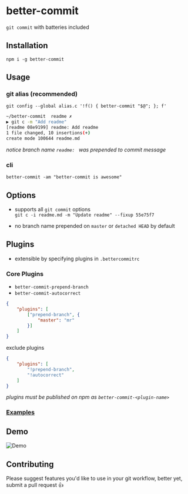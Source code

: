 # better-commit
`git commit` with batteries included

## Installation
`npm i -g better-commit`

## Usage

### git alias (recommended)
`git config --global alias.c '!f() { better-commit "$@"; }; f'`

```sh
~/better-commit  readme ✗
▶ git c -m "Add readme"
[readme 08e9199] readme: Add readme
1 file changed, 10 insertions(+)
create mode 100644 readme.md
```

*notice branch name `readme: ` was prepended to commit message*

### cli
`better-commit -am "better-commit is awesome"`

## Options
- supports all `git commit` options  
`git c -i readme.md -m "Update readme" --fixup 55e75f7`

- no branch name prepended on `master` or `detached HEAD` by default

## Plugins
- extensible by specifying plugins in `.bettercommitrc`

### Core Plugins
- `better-commit-prepend-branch`
- `better-commit-autocorrect`

```json
{
    "plugins": [
        ["prepend-branch", {
            "master": "mr"
        }]
    ]
}
```

exclude plugins
```json
{
    "plugins": [
        "!prepend-branch",
        "!autocorrect"
    ]
}

```
*plugins must be published on npm as `better-commit-<plugin-name>`*

### [Examples](https://github.com/amerani/better-commit-examples)

## Demo
![Demo](https://raw.githubusercontent.com/amerani/better-commit/master/better-commit-demo.gif)

## Contributing
Please suggest features you'd like to use in your git workflow, better yet, submit a pull request :thumbsup:
